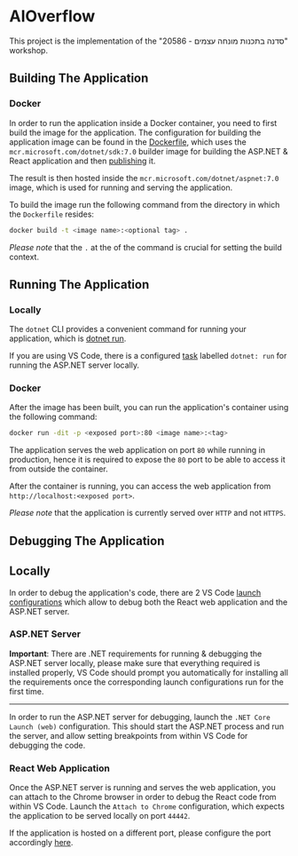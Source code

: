 # AIOverflow

This project is the implementation of the "סדנה בתכנות מונחה עצמים - 20586" workshop.

## Building The Application
### Docker
In order to run the application inside a Docker container, you need to first build the image for the application.
The configuration for building the application image can be found in the [Dockerfile](./Dockerfile), which uses the `mcr.microsoft.com/dotnet/sdk:7.0` builder image for building the ASP.NET & React application and then [publishing](https://learn.microsoft.com/en-us/dotnet/core/tools/dotnet-publish) it.

The result is then hosted inside the `mcr.microsoft.com/dotnet/aspnet:7.0` image, which is used for running and serving the application.

To build the image run the following command from the directory in which the `Dockerfile` resides:
```sh
docker build -t <image name>:<optional tag> .
```
*Please note* that the `.` at the of the command is crucial for setting the build context.

## Running The Application
### Locally
The `dotnet` CLI provides a convenient command for running your application, which is [dotnet run](https://learn.microsoft.com/en-us/dotnet/core/tools/dotnet-run).

If you are using VS Code, there is a configured [task](./.vscode/tasks.json) labelled `dotnet: run` for running the ASP.NET server locally.

### Docker
After the image has been built, you can run the application's container using the following command:
```sh
docker run -dit -p <exposed port>:80 <image name>:<tag>
```
The application serves the web application on port `80` while running in production, hence it is required to expose the `80` port to be able to access it from outside the container.

After the container is running, you can access the web application from `http://localhost:<exposed port>`.

*Please note* that the application is currently served over `HTTP` and not `HTTPS`.

## Debugging The Application
## Locally
In order to debug the application's code, there are 2 VS Code [launch configurations](./.vscode/launch.json) which allow to debug both the React web application and the ASP.NET server.
### ASP.NET Server
**Important**: There are .NET requirements for running & debugging the ASP.NET server locally, please make sure that everything required is installed properly, VS Code should prompt you automatically for installing all the requirements once the corresponding launch configurations run for the first time.
<hr/>

In order to run the ASP.NET server for debugging, launch the `.NET Core Launch (web)` configuration.
This should start the ASP.NET process and run the server, and allow setting breakpoints from within VS Code for debugging the code.

### React Web Application
Once the ASP.NET server is running and serves the web application, you can attach to the Chrome browser in order to debug the React code from within VS Code.
Launch the `Attach to Chrome` configuration, which expects the application to be served locally on port `44442`.

If the application is hosted on a different port, please configure the port accordingly [here](./.vscode/launch.json#L27).